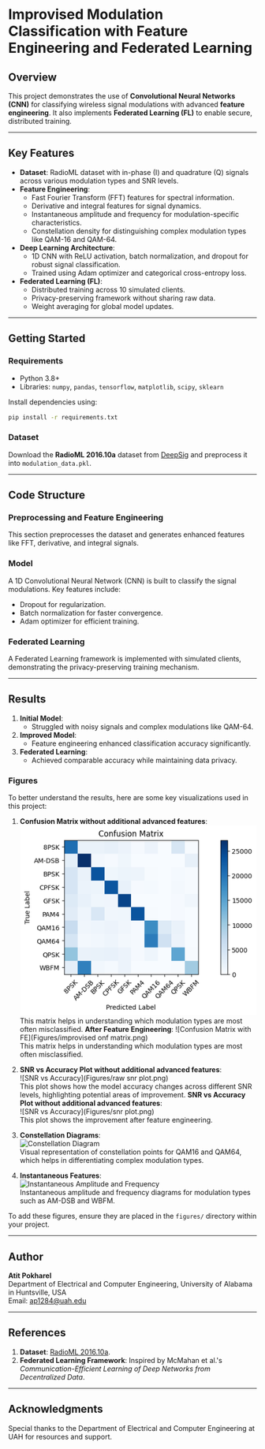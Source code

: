 # **Improvised Modulation Classification with Feature Engineering and Federated Learning**

## **Overview**
This project demonstrates the use of **Convolutional Neural Networks (CNN)** for classifying wireless signal modulations with advanced **feature engineering**. It also implements **Federated Learning (FL)** to enable secure, distributed training.

---

## **Key Features**
- **Dataset**: RadioML dataset with in-phase (I) and quadrature (Q) signals across various modulation types and SNR levels.
- **Feature Engineering**:
  - Fast Fourier Transform (FFT) features for spectral information.
  - Derivative and integral features for signal dynamics.
  - Instantaneous amplitude and frequency for modulation-specific characteristics.
  - Constellation density for distinguishing complex modulation types like QAM-16 and QAM-64.
- **Deep Learning Architecture**:
  - 1D CNN with ReLU activation, batch normalization, and dropout for robust signal classification.
  - Trained using Adam optimizer and categorical cross-entropy loss.
- **Federated Learning (FL)**:
  - Distributed training across 10 simulated clients.
  - Privacy-preserving framework without sharing raw data.
  - Weight averaging for global model updates.

---

## **Getting Started**

### **Requirements**
- Python 3.8+
- Libraries: `numpy`, `pandas`, `tensorflow`, `matplotlib`, `scipy`, `sklearn`

Install dependencies using:
```bash
pip install -r requirements.txt
```

### **Dataset**
Download the **RadioML 2016.10a** dataset from [DeepSig](https://www.deepsig.io/datasets) and preprocess it into `modulation_data.pkl`.

---

## **Code Structure**

### **Preprocessing and Feature Engineering**
This section preprocesses the dataset and generates enhanced features like FFT, derivative, and integral signals.

### **Model**
A 1D Convolutional Neural Network (CNN) is built to classify the signal modulations. Key features include:
- Dropout for regularization.
- Batch normalization for faster convergence.
- Adam optimizer for efficient training.

### **Federated Learning**
A Federated Learning framework is implemented with simulated clients, demonstrating the privacy-preserving training mechanism.

---

## **Results**
1. **Initial Model**:
   - Struggled with noisy signals and complex modulations like QAM-64.
2. **Improved Model**:
   - Feature engineering enhanced classification accuracy significantly.
3. **Federated Learning**:
   - Achieved comparable accuracy while maintaining data privacy.

### **Figures**
To better understand the results, here are some key visualizations used in this project:

1. **Confusion Matrix without additional advanced features**:  
   ![Confusion Matrix](Figures/conf_mat.png)  
   This matrix helps in understanding which modulation types are most often misclassified.
   **After Feature Engineering**: 
   ![Confusion Matrix with FE](Figures/improvised onf matrix.png)  
   This matrix helps in understanding which modulation types are most often misclassified.
3. **SNR vs Accuracy Plot without additional advanced features**:  
   ![SNR vs Accuracy](Figures/raw snr plot.png)  
   This plot shows how the model accuracy changes across different SNR levels, highlighting potential areas of improvement.
  **SNR vs Accuracy Plot without additional advanced features**:  
   ![SNR vs Accuracy](Figures/snr plot.png)  
   This plot shows the improvement after feature engineering.
4. **Constellation Diagrams**:  
   ![Constellation Diagram](figures/constellation_diagram.png)  
   Visual representation of constellation points for QAM16 and QAM64, which helps in differentiating complex modulation types.

5. **Instantaneous Features**:  
   ![Instantaneous Amplitude and Frequency](figures/instantaneous_features.png)  
   Instantaneous amplitude and frequency diagrams for modulation types such as AM-DSB and WBFM.

To add these figures, ensure they are placed in the `figures/` directory within your project.

---

## **Author**
**Atit Pokharel**  
Department of Electrical and Computer Engineering, University of Alabama in Huntsville, USA  
Email: [ap1284@uah.edu](mailto:ap1284@uah.edu)

---

## **References**
1. **Dataset**: [RadioML 2016.10a](https://www.deepsig.io/datasets).
2. **Federated Learning Framework**: Inspired by McMahan et al.'s *Communication-Efficient Learning of Deep Networks from Decentralized Data*.

---

## **Acknowledgments**
Special thanks to the Department of Electrical and Computer Engineering at UAH for resources and support.
